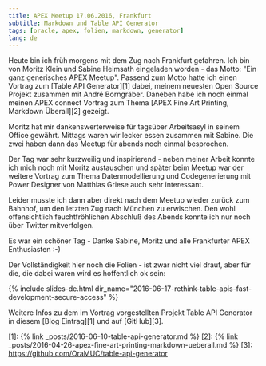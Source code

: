 ```yaml
---
title: APEX Meetup 17.06.2016, Frankfurt
subtitle: Markdown und Table API Generator
tags: [oracle, apex, folien, markdown, generator]
lang: de
---
```

Heute bin ich früh morgens mit dem Zug nach Frankfurt gefahren. Ich bin von Moritz Klein und Sabine Heimsath eingeladen worden - das Motto: "Ein ganz generisches APEX Meetup". Passend zum Motto hatte ich einen Vortrag zum [Table API Generator][1] dabei, meinem neuesten Open Source Projekt zusammen mit André Borngräber. Daneben habe ich noch einmal meinen APEX connect Vortrag zum Thema [APEX Fine Art Printing, Markdown Überall][2] gezeigt.

Moritz hat mir dankenswerterweise für tagsüber Arbeitsasyl in seinem Office gewährt. Mittags waren wir lecker essen zusammen mit Sabine. Die zwei haben dann das Meetup für abends noch einmal besprochen.

Der Tag war sehr kurzweilig und inspirierend - neben meiner Arbeit konnte ich mich noch mit Moritz austauschen und später beim Meetup war der weitere Vortrag zum Thema Datenmodellierung und Codegenerierung mit Power Designer von Matthias Griese auch sehr interessant.

Leider musste ich dann aber direkt nach dem Meetup wieder zurück zum Bahnhof, um den letzten Zug nach München zu erwischen. Den wohl offensichtlich feuchtfröhlichen Abschluß des Abends konnte ich nur noch über Twitter mitverfolgen.

Es war ein schöner Tag - Danke Sabine, Moritz und alle Frankfurter APEX Enthusiasten :-)

Der Vollständigkeit hier noch die Folien - ist zwar nicht viel drauf, aber für die, die dabei waren wird es hoffentlich ok sein:

{% include slides-de.html dir_name="2016-06-17-rethink-table-apis-fast-development-secure-access" %}

Weitere Infos zu dem im Vortrag vorgestellten Projekt Table API Generator in diesem [Blog Eintrag][1] und auf [GitHub][3].

[1]: {% link _posts/2016-06-10-table-api-generator.md %}
[2]: {% link _posts/2016-04-26-apex-fine-art-printing-markdown-ueberall.md %}
[3]: https://github.com/OraMUC/table-api-generator
